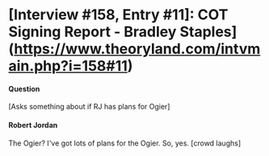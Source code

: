 # [Interview #158, Entry #11]: COT Signing Report - Bradley Staples](https://www.theoryland.com/intvmain.php?i=158#11)

#### Question

[Asks something about if RJ has plans for Ogier]

#### Robert Jordan

The Ogier? I've got lots of plans for the Ogier. So, yes. [crowd laughs]

